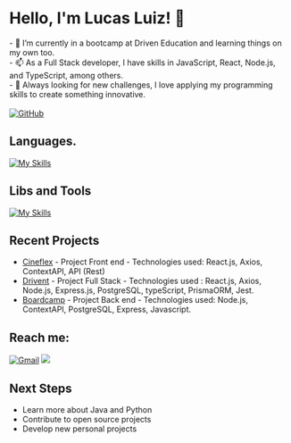 <div>
  <h1>Hello, I'm Lucas Luiz! 👋</h1>
- 🌱 I’m currently in a bootcamp at Driven Education and learning things on my own too.
  </br>
- 📫 As a Full Stack developer, I have skills in JavaScript, React, Node.js, and TypeScript, among others.
 </br>
- 💞️ Always looking for new challenges, I love applying my programming skills to create something innovative.
</br>
</br>
  <a href="https://github.com/LucasLuiz01">
    <img src="https://img.shields.io/badge/GitHub-100000?style=for-the-badge&logo=github&logoColor=white" alt="GitHub">
  </a>
</div>

## Languages.
[![My Skills](https://skillicons.dev/icons?i=html,css,js,react,typescript,php)](https://skillicons.dev)

## Libs and Tools
[![My Skills](https://skillicons.dev/icons?i=linux,vscode,github,mongodb,postgres,aws,docker,mysql,laravel,symfony,react)](https://skillicons.dev)
 
## Recent Projects

- [Cineflex](https://github.com/LucasLuiz01/projeto10-cineflex) - Project Front end - Technologies used: React.js, Axios, ContextAPI, API (Rest)
- [Drivent](https://github.com/Drivent-G2) - Project Full Stack - Technologies used : React.js, Axios, Node.js, Express.js, PostgreSQL, typeScript, PrismaORM, Jest.
- [Boardcamp](https://github.com/LucasLuiz01/projeto16-boardcamp) - Project Back end - Technologies used: Node.js, ContextAPI, PostgreSQL, Express, Javascript. 

## Reach me:
[![Gmail](https://img.shields.io/badge/Gmail-EA4335?style=for-the-badge&logo=gmail&logoColor=white)](mailto:lucas.luiz98@hotmail.com)
<a href="https://www.linkedin.com/in/lucas-luiz-a3b9ba1b2/" target="_blank"><img src="https://img.shields.io/badge/-LinkedIn-%230077B5?style=for-the-badge&logo=linkedin&logoColor=white" target="_blank"></a> 

## Next Steps

- Learn more about Java and Python
- Contribute to open source projects
- Develop new personal projects
